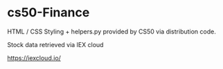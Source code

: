 # cs50-Finance

HTML / CSS Styling + helpers.py provided by CS50 via distribution code.

Stock data retrieved via IEX cloud

https://iexcloud.io/ 

